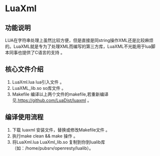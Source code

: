 # LuaXml


## 功能说明

LUA在字符串处理上虽然比较方便，但是直接是同string操作XML还是比较麻烦的。LuaXML就是专为了处理XML而编写的第三方库，LuaXML不光能用于lua脚本同事也提供了C语言的支持 。

## 核心文件介绍

1. LuaXml.lua lua引入文件 。
2. LuaXML_lib.so so库文件 。
3. Makefile 编译以上两个文件的makefile,若重新编译见,https://github.com/LuaDist/luaxml 。

## 编译使用流程

1. 下载 luaxml 安装文件，替换或修改Makefile文件 。
2. 执行make clean &&  make 操作 。
3. 将LuaXml.lua LuaXml_lib.so 复制到你到lualib库（如：/home/pubsrv/openresty/lualib）。
